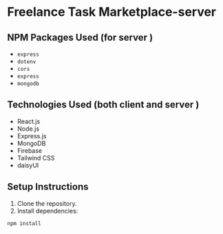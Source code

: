# Freelance Task Marketplace-server

##  NPM Packages Used (for  server )
- `express` 
- `dotenv` 
- `cors`
- `express` 
- `mongodb` 

##  Technologies Used (both client and server )

- React.js
- Node.js
- Express.js
- MongoDB
- Firebase
- Tailwind CSS
- daisyUI

##  Setup Instructions

1. Clone the repository.
2. Install dependencies:

```bash
npm install
